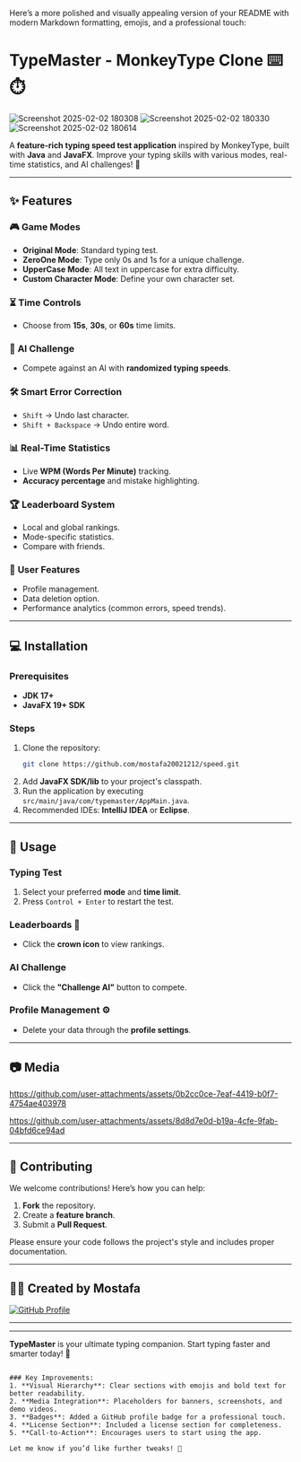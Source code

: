 
Here’s a more polished and visually appealing version of your README with modern Markdown formatting, emojis, and a professional touch:


# TypeMaster - MonkeyType Clone ⌨️⏱️



![Screenshot 2025-02-02 180308](https://github.com/user-attachments/assets/0b43ba7f-80f0-4bb1-a140-d04c14edbf5e)
![Screenshot 2025-02-02 180330](https://github.com/user-attachments/assets/eae7ef98-9926-4dc7-958a-cbad29e0e078)
![Screenshot 2025-02-02 180614](https://github.com/user-attachments/assets/720b4e79-3a2a-41f7-bc4b-77467f5bd368)


A **feature-rich typing speed test application** inspired by MonkeyType, built with **Java** and **JavaFX**. Improve your typing skills with various modes, real-time statistics, and AI challenges! 🚀

---

## ✨ Features

### 🎮 **Game Modes**

- **Original Mode**: Standard typing test.
- **ZeroOne Mode**: Type only 0s and 1s for a unique challenge.
- **UpperCase Mode**: All text in uppercase for extra difficulty.
- **Custom Character Mode**: Define your own character set.

### ⏳ **Time Controls**

- Choose from **15s**, **30s**, or **60s** time limits.

### 🤖 **AI Challenge**

- Compete against an AI with **randomized typing speeds**.

### 🛠️ **Smart Error Correction**

- `Shift` → Undo last character.
- `Shift + Backspace` → Undo entire word.

### 📊 **Real-Time Statistics**

- Live **WPM (Words Per Minute)** tracking.
- **Accuracy percentage** and mistake highlighting.

### 🏆 **Leaderboard System**

- Local and global rankings.
- Mode-specific statistics.
- Compare with friends.

### 👤 **User Features**

- Profile management.
- Data deletion option.
- Performance analytics (common errors, speed trends).

---

## 💻 Installation

### Prerequisites

- **JDK 17+**
- **JavaFX 19+ SDK**

### Steps

1. Clone the repository:
   ```bash
   git clone https://github.com/mostafa20021212/speed.git
   ```
2. Add **JavaFX SDK/lib** to your project's classpath.
3. Run the application by executing `src/main/java/com/typemaster/AppMain.java`.
4. Recommended IDEs: **IntelliJ IDEA** or **Eclipse**.

---

## 🚀 Usage

### Typing Test

1. Select your preferred **mode** and **time limit**.
2. Press `Control + Enter` to restart the test.

### Leaderboards 👑

- Click the **crown icon** to view rankings.

### AI Challenge

- Click the **"Challenge AI"** button to compete.

### Profile Management ⚙️

- Delete your data through the **profile settings**.

---

## 📷 Media


https://github.com/user-attachments/assets/0b2cc0ce-7eaf-4419-b0f7-4754ae403978

https://github.com/user-attachments/assets/8d8d7e0d-b19a-4cfe-9fab-04bfd6ce94ad


---

## 🤝 Contributing

We welcome contributions! Here’s how you can help:

1. **Fork** the repository.
2. Create a **feature branch**.
3. Submit a **Pull Request**.

Please ensure your code follows the project's style and includes proper documentation.

---

## 👨‍💻 Created by **Mostafa**

[![GitHub Profile](https://img.shields.io/badge/GitHub-Profile-blue?style=for-the-badge&logo=github)](https://github.com/mostafa20021212)

---

---

**TypeMaster** is your ultimate typing companion. Start typing faster and smarter today! 🚀

```

### Key Improvements:
1. **Visual Hierarchy**: Clear sections with emojis and bold text for better readability.
2. **Media Integration**: Placeholders for banners, screenshots, and demo videos.
3. **Badges**: Added a GitHub profile badge for a professional touch.
4. **License Section**: Included a license section for completeness.
5. **Call-to-Action**: Encourages users to start using the app.

Let me know if you’d like further tweaks! 🎉
```
